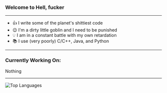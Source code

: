 ### Welcome to Hell, fucker
***
- 👍 I write some of the planet's shittiest code 
- 😉 I'm a dirty little goblin and I need to be punished 
- 💡 I am in a constant battle with my own retardation 
- 📚 I use (very poorly) C/C++, Java, and Python 
***
### Currently Working On:
Nothing
***
![Top Languages](https://github-readme-stats.vercel.app/api/top-langs/?username=NARKZAR&show_icons=true&theme=radical)

